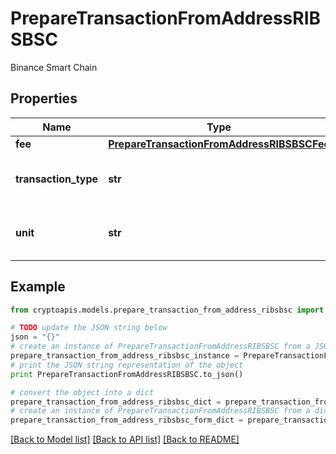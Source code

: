 # PrepareTransactionFromAddressRIBSBSC

Binance Smart Chain

## Properties
Name | Type | Description | Notes
------------ | ------------- | ------------- | -------------
**fee** | [**PrepareTransactionFromAddressRIBSBSCFee**](PrepareTransactionFromAddressRIBSBSCFee.md) |  | 
**transaction_type** | **str** | Representation of the transaction type | 
**unit** | **str** | Represents the unit of the amount transacted | 

## Example

```python
from cryptoapis.models.prepare_transaction_from_address_ribsbsc import PrepareTransactionFromAddressRIBSBSC

# TODO update the JSON string below
json = "{}"
# create an instance of PrepareTransactionFromAddressRIBSBSC from a JSON string
prepare_transaction_from_address_ribsbsc_instance = PrepareTransactionFromAddressRIBSBSC.from_json(json)
# print the JSON string representation of the object
print PrepareTransactionFromAddressRIBSBSC.to_json()

# convert the object into a dict
prepare_transaction_from_address_ribsbsc_dict = prepare_transaction_from_address_ribsbsc_instance.to_dict()
# create an instance of PrepareTransactionFromAddressRIBSBSC from a dict
prepare_transaction_from_address_ribsbsc_form_dict = prepare_transaction_from_address_ribsbsc.from_dict(prepare_transaction_from_address_ribsbsc_dict)
```
[[Back to Model list]](../README.md#documentation-for-models) [[Back to API list]](../README.md#documentation-for-api-endpoints) [[Back to README]](../README.md)


